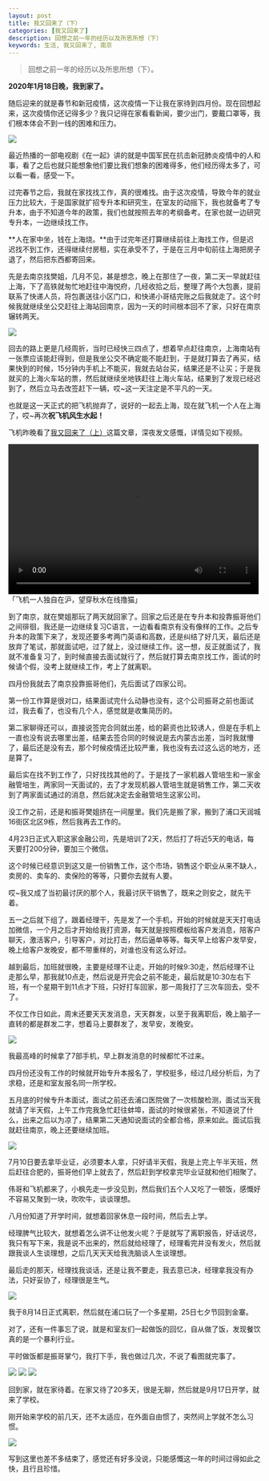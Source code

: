 ```yaml
---
layout: post
title: 我又回来了（下）
categories: [我又回来了]
description: 回想之前一年的经历以及所思所想（下）
keywords: 生活, 我又回来了, 南京
---
```


> 回想之前一年的经历以及所思所想（下）。

**2020年1月18日晚，我到家了。**

随后迎来的就是春节和新冠疫情，这次疫情一下让我在家待到四月份。现在回想起来，这次疫情你还记得多少？我只记得在家看看新闻，要少出门，要戴口罩等，我们根本体会不到一线的困难和压力。

![](https://gcore.jsdelivr.net/gh/leewint/Images/blog/202206041709431-kangjiyiqing.jpeg)

最近热播的一部电视剧《在一起》讲的就是中国军民在抗击新冠肺炎疫情中的人和事，看了之后也就只能想象他们要比我们想象的困难得多，他们经历得太多了，可以看一看，感受一下。

过完春节之后，我就在家找找工作，真的很难找。由于这次疫情，导致今年的就业压力比较大，于是国家就扩招专升本和研究生，在室友的动摇下，我也就备考了专升本，由于不知道今年的政策，我们也就按照去年的考纲备考。在家也就一边研究专升本，一边继续找工作。

**人在家中坐，钱在上海烧。**由于过完年还打算继续前往上海找工作，但是迟迟找不到工作，还得继续付房租，实在承受不了，于是在三月中旬前往上海把房子退了，然后把东西都寄回来。

先是去南京找樊姐，几月不见，甚是想念，晚上在那住了一夜，第二天一早就赶往上海，下了高铁就匆忙地赶往中海悦府，几经收拾之后，整理了两个大包裹，提前联系了快递人员，将包裹送往小区门口，和快递小哥结完账之后我就走了。这个时候我就继续坐公交赶往上海站回南京，因为一天的时间根本回不了家，只好在南京辗转两天。

![](https://gcore.jsdelivr.net/gh/leewint/Images/blog/202206041710942-zhonghaiyuefu.jpg)

回去的路上更是几经周折，当时已经快三四点了，想着早点赶往南京，上海南站有一张票应该能赶得到，但是我坐公交不确定能不能赶到，于是就打算去了再买，结果快到的时候，15分钟内手机上不能买，我就去站台买，结果还是不让买；于是我就买的上海火车站的票，然后就继续坐地铁赶往上海火车站，结果到了发现已经迟到了，然后立马去改签赶下一辆，哎~这一天注定是不平凡的一天。

也就是这一天正式的把飞机抛弃了，说好的一起去上海，现在就飞机一个人在上海了，哎~再次**祝飞机风生水起！**

飞机昨晚看了[我又回来了（上）](https://mp.weixin.qq.com/s?__biz=Mzg4MzExMTczNQ==&mid=2247484123&idx=1&sn=9cb0a5b22eda216a019d46d707b3583d&chksm=cf4d2083f83aa995fc65d8530a725583b3b10c62a0720163ebf674bac411742c1d3cee11a7d0&scene=21#wechat_redirect)这篇文章，深夜发文感慨，详情见如下视频。

<video src="https://gcore.jsdelivr.net/gh/leewint/Images/blog/202206041714864-feijilumao.mp4" controls="controls" width="500" height="300">您的浏览器不支持播放该视频！</video>
「飞机一人独自在沪，望穿秋水在线撸猫」

到了南京，就在樊姐那玩了两天就回家了。回家之后还是在专升本和投靠振哥他们之间徘徊，我还是一边继续复习C语言，一边看看南京有没有像样的工作。之后专升本的政策下来了，发现还要多考两门英语和高数，还是纠结了好几天，最后还是放弃了笔试，那就面试吧，过了就上，没过继续工作。这一想，反正就面试了，我就不准备复习了，到时候直接去面试就行了，然后就打算去南京找工作，面试的时候请个假，没考上就继续工作，考上了就离职。

四月份我就去了南京投靠振哥他们，先后面试了四家公司。

第一份工作算是很对口，结果面试完什么动静也没有，这个公司振哥之前也面试过，我去看了，也没有几个人，感觉就是收集简历的。

第二家聊得还可以，直接说签完合同就出差，给的薪资也比较诱人，但是在手机上一直也没有说去哪里出差，结果去签合同的时候说是去内蒙古出差，当时我就懵了，最后还是没有去，那个时候疫情还比较严重，我也没有去过这么远的地方，还是算了。

最后实在找不到工作了，只好找找其他的了。于是找了一家机器人管培生和一家金融管培生，两家同一天面试的，去了才发现机器人管培生就是销售工作，第二天收到了两家面试通过的消息，然后就决定去金融管培生这家公司。

没工作之前，还是和振哥樊姐挤在一间屋里。我们先是搬了家，搬到了浦口天润城16街区北区9栋，然后我再去工作的。

4月23日正式入职这家金融公司，先是培训了2天，然后打了将近5天的电话，每天要打200分钟，要加三个微信。

这个时候已经意识到这又是一份销售工作，这个市场，销售这个职业从来不缺人，卖房的、卖车的、卖保险的等等，只要你去就有人要。

哎~我又成了当初最讨厌的那个人，我最讨厌干销售了，既来之则安之，就先干着。

五一之后就下组了，跟着经理干，先是发了一个手机，开始的时候就是天天打电话加微信，一个月之后才开始给我打资源，每天就是按照模板给客户发消息，陪客户聊天，激活客户，引导客户，对比打击，然后逼单等等。每天早上给客户发早安，晚上给客户发晚安，都不带重样的，对谁也没有这么好过。

越到最后，加班就很晚，主要是经理不让走。开始的时候9:30走，然后经理不让走那么早，那我就10点走，然后说是开完会之前不能走，最后就是10:30左右下班，有一个星期干到11点才下班，只好打车回家，那一周我打了三次车回去，受不了。

不仅工作日如此，周末还要天天发消息，天天群发，以至于我离职后，晚上脑子一直转的都是群发二字，想着马上要群发了，发早安，发晚安。

![](https://gcore.jsdelivr.net/gh/leewint/Images/blog/202206041716765-yewufanmang.gif)

我最高峰的时候拿了7部手机，早上群发消息的时候都忙不过来。

四月份还没有工作的时候就开始专升本报名了，学校挺多，经过几经分析后，为了求稳，还是和室友报名同一所学校。

五月底的时候专升本面试，面试之前还去浦口医院做了一次核酸检测，面试当天我就请了半天假，上午工作完我急忙赶往蚌埠，面试的时候很紧张，不知道说了什么，出来之后以为凉了，结果第二天通知说面试的全都合格，原来如此。面试后我就赶往南京，晚上还要继续加班。

![](https://gcore.jsdelivr.net/gh/leewint/Images/blog/202206041717825-7610.png)

7月10日要去拿毕业证，必须要本人拿，只好请半天假，我是上完上午半天班，然后赶往合肥的，振哥他们早上就去了，然后赶到学校拿完毕业证就和他们相聚了。

伟哥和飞机都来了，小枫先走一步没见到，然后我们五个人又吃了一顿饭，感慨好不容易又聚到一块，吹吹牛，谈谈理想。

八月份知道了开学时间，就想着回家休息一段时间，然后去上学。

经理脾气比较大，就想着怎么讲不让他发火呢？于是就写了离职报告，好话说尽，我只有写下来，我是说不出来的，然后就给经理了，经理看完并没有发火，然后就跟我谈人生谈理想，之后几天天天给我洗脑谈人生谈理想。

最后走的那天，经理找我谈话，还是让我不要走，我去意已决，经理拿我没有办法，只好妥协了，经理很是生气。

![](https://gcore.jsdelivr.net/gh/leewint/Images/blog/202206041718510-20200813paishe.jpg)

我于8月14日正式离职，然后就在浦口玩了一个多星期，25日七夕节回到金寨。

对了，还有一件事忘了说，就是和室友们一起做饭的回忆，自从做了饭，发现餐饮真的是一个暴利行业。

平时做饭都是振哥掌勺，我打下手，我也做过几次，不说了看图就完事了。

![](https://gcore.jsdelivr.net/gh/leewint/Images/blog/202206041719274-zuofan.jpg)
![](https://gcore.jsdelivr.net/gh/leewint/Images/blog/202206041719755-zuofan.jpg)
![](https://gcore.jsdelivr.net/gh/leewint/Images/blog/202206041720828-zuofan.jpg)

回到家，就在家待着。在家又待了20多天，很是无聊，然后就是9月17日开学，就来了学校。

刚开始来学校的前几天，还不太适应，在外面自由惯了，突然间上学就不怎么习惯。

![](https://gcore.jsdelivr.net/gh/leewint/Images/blog/202206041721575-ankesushe.jpg)

写到这里也差不多结束了，感觉还有好多没说，只能感慨这一年的时间过得如此之快，且行且珍惜。
